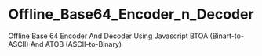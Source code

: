 # Offline_Base64_Encoder_n_Decoder
Offline Base 64 Encoder And Decoder Using Javascript BTOA (Binart-to-ASCII) And ATOB (ASCII-to-Binary)
